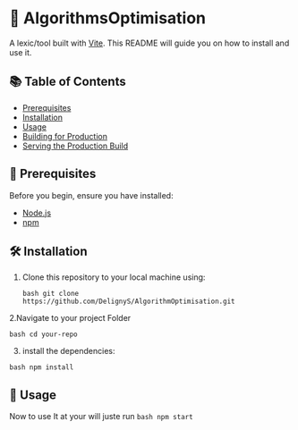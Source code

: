 # 🚀 AlgorithmsOptimisation

A lexic/tool built with [Vite](https://vitejs.dev/). This README will guide you on how to install and use it.

## 📚 Table of Contents

- [Prerequisites](#prerequisites)
- [Installation](#installation)
- [Usage](#usage)
- [Building for Production](#building-for-production)
- [Serving the Production Build](#serving-the-production-build)

## 🔧 Prerequisites

Before you begin, ensure you have installed:

- [Node.js](https://nodejs.org/)
- [npm](https://www.npmjs.com/)

## 🛠 Installation

1. Clone this repository to your local machine using:
   
   ```bash git clone https://github.com/DelignyS/AlgorithmOptimisation.git```

2.Navigate to your project Folder

```bash cd your-repo```

3. install the dependencies:

```bash npm install```

## 🚀 Usage 

Now to use It at your will juste run ```bash npm start```

